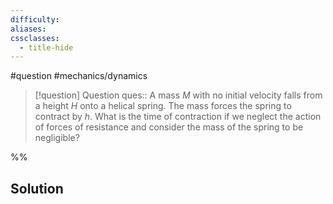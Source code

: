 ```yaml
---
difficulty: 
aliases: 
cssclasses:
  - title-hide
---
```

#question #mechanics/dynamics 

> [!question] Question 
> ques:: A mass $M$ with no initial velocity falls from a height $H$ onto a helical spring. The mass forces the spring to contract by $h$. What is the time of contraction if we neglect the action of forces of resistance and consider the mass of the spring to be negligible?

%%
## Solution



